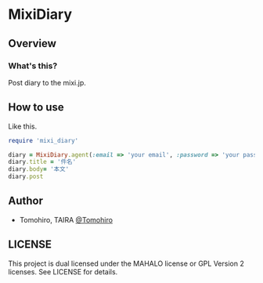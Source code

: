 MixiDiary
================================================================================


Overview
-------------------------------------------------------------------------------

### What's this?

Post diary to the mixi.jp.


How to use
-------------------------------------------------------------------------------

Like this.

```ruby
require 'mixi_diary'

diary = MixiDiary.agent(:email => 'your email', :password => 'your password')
diary.title = '件名'
diary.body= '本文'
diary.post
```


Author
-------------------------------------------------------------------------------

- Tomohiro, TAIRA [@Tomohiro](http://twitter.com/Tomohiro)


LICENSE
-------------------------------------------------------------------------------

This project is dual licensed under the MAHALO license or GPL Version 2 licenses.
See LICENSE for details.

